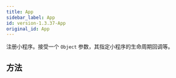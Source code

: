 ```yaml
---
title: App
sidebar_label: App
id: version-1.3.37-App
original_id: App
---
```


注册小程序。接受一个 `Object` 参数，其指定小程序的生命周期回调等。

## 方法
